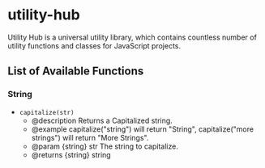 # utility-hub
Utility Hub is a universal utility library, which contains countless number of utility functions and classes for JavaScript projects.

## List of Available Functions
### String
  - ```capitalize(str)```
    * @description Returns a Capitalized string.
    * @example capitalize("string") will return "String", capitalize("more strings") will return "More Strings".
    * @param  {string} str The string to capitalize.
    * @returns {string} string